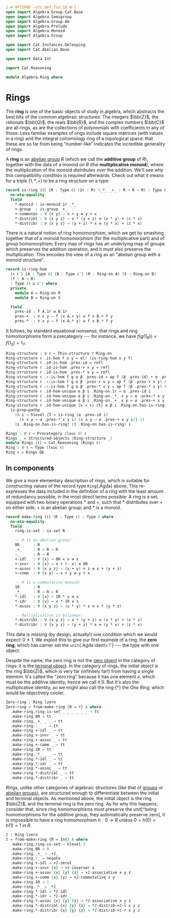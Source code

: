```agda
{-# OPTIONS -vtc.def.fun:10 #-}
open import Algebra.Group.Cat.Base
open import Algebra.Semigroup
open import Algebra.Group.Ab
open import Algebra.Prelude
open import Algebra.Monoid
open import Algebra.Group

open import Cat.Instances.Delooping
open import Cat.Abelian.Base

open import Data.Int

import Cat.Reasoning

module Algebra.Ring where
```

# Rings

The **ring** is one of the basic objects of study in algebra, which
abstracts the best bits of the common algebraic structures: The integers
$\bb{Z}$, the rationals $\bb{Q}$, the reals $\bb{R}$, and the complex
numbers $\bb{C}$ are all rings, as are the collections of polynomials
with coefficients in any of those. Less familiar examples of rings
include square matrices (with values in a ring) and the integral
cohomology ring of a topological space: that these are so far from being
"number-like" indicates the incredible generality of rings.

A **ring** is an [abelian group] $R$ (which we call the **additive
group** of $R$), together with the data of a monoid on $R$ (the
**multiplicative monoid**), where the multiplication of the monoid
_distributes over_ the addition. We'll see why this compatibility
condition is required afterwards. Check out what it means for a triple
$(1, *, +)$ to be a ring structure on a type:

[abelian group]: Algebra.Group.Ab.html

```agda
record is-ring {ℓ} {R : Type ℓ} (1r : R) (_*_ _+_ : R → R → R) : Type ℓ where
  no-eta-equality
  field
    *-monoid : is-monoid 1r _*_
    +-group  : is-group _+_
    +-commutes : ∀ {x y} → x + y ≡ y + x
    *-distribl : ∀ {x y z} → x * (y + z) ≡ (x * y) + (x * z)
    *-distribr : ∀ {x y z} → (y + z) * x ≡ (y * x) + (z * x)
```

<!--
```agda
  open is-monoid *-monoid
    renaming ( idl to *-idl
             ; idr to *-idr
             ; associative to *-associative
             )
    hiding (has-is-set ; magma-hlevel ; underlying-set)
    public

  open is-group +-group
    renaming ( _—_ to _-_
             ; inverse to -_
             ; unit to 0r
             ; inversel to +-invl
             ; inverser to +-invr
             ; associative to +-associative
             ; idl to +-idl
             ; idr to +-idr
             )
    public

  additive-group : Group ℓ
  additive-group = (el! R , record { _⋆_ = _+_ ; has-is-group = +-group })

  Ringoid : Ab-category (B record { _⋆_ = _*_ ; has-is-monoid = *-monoid })
  Ringoid .Ab-category.Group-on-hom _ _ = additive-group .snd
  Ringoid .Ab-category.Hom-grp-ab _ _ f g = +-commutes
  Ringoid .Ab-category.∘-linear-l f g h = sym *-distribr
  Ringoid .Ab-category.∘-linear-r f g h = sym *-distribl

  private
    module ringoid = Ab-category Ringoid
      using ( ∘-zero-l ; ∘-zero-r ; neg-∘-l ; neg-∘-r ; ∘-minus-l ; ∘-minus-r )

  open ringoid renaming
      ( ∘-zero-l to *-zerol
      ; ∘-zero-r to *-zeror
      ; neg-∘-l to neg-*-l
      ; neg-∘-r to neg-*-r
      ; ∘-minus-l to *-minus-l
      ; ∘-minus-r to *-minus-r
      )
    public

  module m = Cat.Reasoning (B record { _⋆_ = _*_ ; has-is-monoid = *-monoid })
    hiding (module HLevel-instance)
  module a = AbGrp (restrict additive-group λ _ _ → +-commutes)

record Ring-on {ℓ} (R : Type ℓ) : Type ℓ where
  field
    1r : R
    _*_ _+_ : R → R → R
    has-is-ring : is-ring 1r _*_ _+_

  open is-ring has-is-ring public
  infixl 25 _*_
  infixl 20 _+_

instance
  H-Level-is-ring
    : ∀ {ℓ} {R : Type ℓ} {1r : R} {_*_ _+_ : R → R → R} {n}
    → H-Level (is-ring 1r _*_ _+_) (suc n)
  H-Level-is-ring {1r = 1r} {_*_} {_+_} =
    prop-instance {T = is-ring 1r _*_ _+_} $ λ where
      x y i .*-monoid   → hlevel 1 (x .*-monoid) (y .*-monoid) i
      x y i .+-group    → hlevel 1 (x .+-group) (y .+-group) i
      x y i .+-commutes → x .+-group .is-group.has-is-set _ _ (x .+-commutes) (y .+-commutes) i
      x y i .*-distribl → x .+-group .is-group.has-is-set _ _ (x .*-distribl) (y .*-distribl) i
      x y i .*-distribr → x .+-group .is-group.has-is-set _ _ (x .*-distribr) (y .*-distribr) i
    where open is-ring
```
-->

There is a natural notion of ring homomorphism, which we get by smashing
together that of a monoid homomorphism (for the multiplicative part) and
of group homomorphism; Every map of rings has an underlying map of
groups which preserves the addition operation, and it must also preserve
the multiplication. This encodes the view of a ring as an "abelian group
with a monoid structure".

```agda
record is-ring-hom
  {ℓ ℓ′} {A : Type ℓ} {B : Type ℓ′} (R : Ring-on A) (S : Ring-on B)
  (f : A → B)
  : Type (ℓ ⊔ ℓ′) where
  private
    module A = Ring-on R
    module B = Ring-on S

  field
    pres-id : f A.1r ≡ B.1r
    pres-+  : ∀ x y → f (x A.+ y) ≡ f x B.+ f y
    pres-*  : ∀ x y → f (x A.* y) ≡ f x B.* f y
```

<!--
```agda
  ring-hom→group-hom : Group-hom (A.additive-group .snd) (B.additive-group .snd) f
  ring-hom→group-hom = record { pres-⋆ = pres-+ }

  module gh = Group-hom ring-hom→group-hom renaming (pres-id to pres-0 ; pres-inv to pres-neg)
  open gh using (pres-0 ; pres-neg ; pres-diff) public

private unquoteDecl eqv = declare-record-iso eqv (quote is-ring-hom)

module _ {ℓ ℓ′} {A : Type ℓ} {B : Type ℓ′} {R : Ring-on A} {S : Ring-on B} where
  open Ring-on R using (magma-hlevel)
  open Ring-on S using (magma-hlevel)

  instance abstract
    H-Level-ring-hom : ∀ {f n} → H-Level (is-ring-hom R S f) (suc n)
    H-Level-ring-hom = prop-instance λ x y → Iso→is-hlevel 1 eqv (hlevel 1) x y

open is-ring-hom
```
-->

It follows, by standard equational nonsense, that rings and ring
homomorphisms form a precategory --- for instance, we have $f(g(1_R)) =
f(1_S) = 1_T$.

```agda
Ring-structure : ∀ ℓ → Thin-structure ℓ Ring-on
Ring-structure ℓ .is-hom f x y = el! (is-ring-hom x y f)
Ring-structure ℓ .id-is-hom .pres-id = refl
Ring-structure ℓ .id-is-hom .pres-+ x y = refl
Ring-structure ℓ .id-is-hom .pres-* x y = refl
Ring-structure ℓ .∘-is-hom f g α β .pres-id = ap f (β .pres-id) ∙ α .pres-id
Ring-structure ℓ .∘-is-hom f g α β .pres-+ x y = ap f (β .pres-+ x y) ∙ α .pres-+ _ _
Ring-structure ℓ .∘-is-hom f g α β .pres-* x y = ap f (β .pres-* x y) ∙ α .pres-* _ _
Ring-structure ℓ .id-hom-unique α β i .Ring-on.1r = α .pres-id i
Ring-structure ℓ .id-hom-unique α β i .Ring-on._*_ x y = α .pres-* x y i
Ring-structure ℓ .id-hom-unique α β i .Ring-on._+_ x y = α .pres-+ x y i
Ring-structure ℓ .id-hom-unique {s = s} {t} α β i .Ring-on.has-is-ring =
  is-prop→pathp
    (λ i → hlevel {T = is-ring (α .pres-id i)
      (λ x y → α .pres-* x y i) (λ x y → α .pres-+ x y i)} 1)
    (s .Ring-on.has-is-ring) (t .Ring-on.has-is-ring) i

Rings : ∀ ℓ → Precategory (lsuc ℓ) ℓ
Rings _ = Structured-objects (Ring-structure _)
module Rings {ℓ} = Cat.Reasoning (Rings ℓ)
Ring : ∀ ℓ → Type (lsuc ℓ)
Ring ℓ = Rings.Ob
```

## In components

We give a more elementary description of rings, which is suitable for
_constructing_ values of the record type `Ring`{.Agda} above. This
re-expresses the data included in the definition of a ring with the
least amount of redundancy possible, in the most direct terms
possible: A ring is a set, equipped with two binary operations $*$ and
$+$, such that $*$ distributes over $+$ on either side; $+$ is an
abelian group; and $*$ is a monoid.

```agda
record make-ring {ℓ} (R : Type ℓ) : Type ℓ where
  no-eta-equality
  field
    ring-is-set : is-set R

    -- R is an abelian group:
    0R      : R
    _+_     : R → R → R
    -_      : R → R
    +-idl   : ∀ {x} → 0R + x ≡ x
    +-invr  : ∀ {x} → x + (- x) ≡ 0R
    +-assoc : ∀ {x y z} → (x + y) + z ≡ x + (y + z)
    +-comm  : ∀ {x y} → x + y ≡ y + x

    -- R is a commutative monoid:
    1R      : R
    _*_     : R → R → R
    *-idl   : ∀ {x} → 1R * x ≡ x
    *-idr   : ∀ {x} → x * 1R ≡ x
    *-assoc : ∀ {x y z} → (x * y) * z ≡ x * (y * z)

    -- Multiplication is bilinear:
    *-distribl : ∀ {x y z} → x * (y + z) ≡ (x * y) + (x * z)
    *-distribr : ∀ {x y z} → (y + z) * x ≡ (y * x) + (z * x)
```

<!--
```agda
  from-make-ring-on : Ring-on R
  from-make-ring-on = ring where
    open is-ring hiding (-_ ; +-invr ; +-invl ; *-distribl ; *-distribr ; *-idl ; *-idr ; +-idl ; +-idr)

    -- All in copatterns to prevent the unfolding from exploding on you
    ring : Ring-on R
    ring .Ring-on.1r = 1R
    ring .Ring-on._*_ = _*_
    ring .Ring-on._+_ = _+_
    ring .Ring-on.has-is-ring .*-monoid .has-is-semigroup .is-semigroup.has-is-magma = record { has-is-set = ring-is-set }
    ring .Ring-on.has-is-ring .*-monoid .has-is-semigroup .is-semigroup.associative = sym *-assoc
    ring .Ring-on.has-is-ring .*-monoid .idl = *-idl
    ring .Ring-on.has-is-ring .*-monoid .idr = *-idr
    ring .Ring-on.has-is-ring .+-group .is-group.unit = 0R
    ring .Ring-on.has-is-ring .+-group .is-group.has-is-monoid .has-is-semigroup .has-is-magma = record { has-is-set = ring-is-set }
    ring .Ring-on.has-is-ring .+-group .is-group.has-is-monoid .has-is-semigroup .associative = sym +-assoc
    ring .Ring-on.has-is-ring .+-group .is-group.has-is-monoid .idl = +-idl
    ring .Ring-on.has-is-ring .+-group .is-group.has-is-monoid .idr = +-comm ∙ +-idl
    ring .Ring-on.has-is-ring .+-group .is-group.inverse = -_
    ring .Ring-on.has-is-ring .+-group .is-group.inversel = +-comm ∙ +-invr
    ring .Ring-on.has-is-ring .+-group .is-group.inverser = +-invr
    ring .Ring-on.has-is-ring .+-commutes = +-comm
    ring .Ring-on.has-is-ring .is-ring.*-distribl = *-distribl
    ring .Ring-on.has-is-ring .is-ring.*-distribr = *-distribr

  from-make-ring : Ring ℓ
  from-make-ring = el R ring-is-set , from-make-ring-on

open make-ring using (from-make-ring ; from-make-ring-on) public
```
-->

This data is missing (by design, actually!) one condition which we would
expect: $0 \ne 1$. We exploit this to give our first example of a ring,
the **zero ring**, which has carrier set the `unit`{.Agda ident=⊤} ---
the type with one object.

Despite the name, the zero ring is not the [zero object] in the category
of rings: it is the [terminal object]. In the category of rings, the
initial object is the ring $\bb{Z}$, which is very far (infinitely far!)
from having a single element. It's called the "zero ring" because it has
one element $x$, which must be the additive identity, hence we call it
$0$. But it's also the multiplicative identity, so we might also call
the ring $\{*\}$ the _One Ring_, which would be objectively cooler.

[terminal object]: Cat.Diagram.Terminal.html
[zero object]: Cat.Diagram.Zero.html

```agda
Zero-ring : Ring lzero
Zero-ring = from-make-ring {R = ⊤} λ where
  .make-ring.ring-is-set _ _ _ _ _ _ → tt
  .make-ring.0R → tt
  .make-ring._+_ _ _ → tt
  .make-ring.-_  _ → tt
  .make-ring.+-idl _ → tt
  .make-ring.+-invr _ → tt
  .make-ring.+-assoc _ → tt
  .make-ring.+-comm _ → tt
  .make-ring.1R → tt
  .make-ring._*_ _ _ → tt
  .make-ring.*-idl _ → tt
  .make-ring.*-idr _ → tt
  .make-ring.*-assoc _ → tt
  .make-ring.*-distribl _ → tt
  .make-ring.*-distribr _ → tt
```

Rings, unlike other categories of algebraic structures (like that of
[groups] or [abelian groups]), are structured enough to differentiate
between the initial and terminal objects. As mentioned above, the
initial object is the ring $\bb{Z}$, and the terminal ring is the zero
ring. As for why this happens, consider that, since ring homomorphisms
must preserve the unit[^being homomorphisms for the additive group, they
automatically preserve zero], it is impossible to have a ring
homomorphism $h : 0 \to R$ unless $0 = h(0) = h(1) = 1$ in $R$.

[groups]: Algebra.Group.html
[abelian groups]: Algebra.Group.Ab.html

```agda
ℤ : Ring lzero
ℤ = from-make-ring {R = Int} λ where
  .make-ring.ring-is-set → hlevel 2
  .make-ring.0R → 0
  .make-ring._+_ → _+ℤ_
  .make-ring.-_ → negate
  .make-ring.+-idl → +ℤ-zerol _
  .make-ring.+-invr {x} → +ℤ-inverser x
  .make-ring.+-assoc {x} {y} {z} → +ℤ-associative x y z
  .make-ring.+-comm {x} {y} → +ℤ-commutative x y
  .make-ring.1R → 1
  .make-ring._*_ → _*ℤ_
  .make-ring.*-idl → *ℤ-idl _
  .make-ring.*-idr → *ℤ-idr _
  .make-ring.*-assoc {x} {y} {z} → *ℤ-associative x y z
  .make-ring.*-distribl {x} {y} {z} → *ℤ-distrib-+ℤ-l x y z
  .make-ring.*-distribr {x} {y} {z} → *ℤ-distrib-+ℤ-r x y z
```
